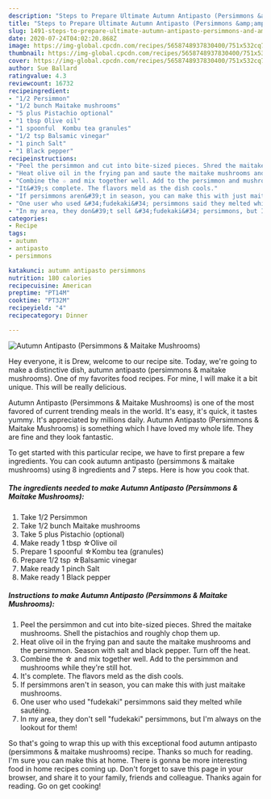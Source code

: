 ```yaml
---
description: "Steps to Prepare Ultimate Autumn Antipasto (Persimmons &amp;amp; Maitake Mushrooms)"
title: "Steps to Prepare Ultimate Autumn Antipasto (Persimmons &amp;amp; Maitake Mushrooms)"
slug: 1491-steps-to-prepare-ultimate-autumn-antipasto-persimmons-and-amp-maitake-mushrooms
date: 2020-07-24T04:02:20.868Z
image: https://img-global.cpcdn.com/recipes/5658748937830400/751x532cq70/autumn-antipasto-persimmons-maitake-mushrooms-recipe-main-photo.jpg
thumbnail: https://img-global.cpcdn.com/recipes/5658748937830400/751x532cq70/autumn-antipasto-persimmons-maitake-mushrooms-recipe-main-photo.jpg
cover: https://img-global.cpcdn.com/recipes/5658748937830400/751x532cq70/autumn-antipasto-persimmons-maitake-mushrooms-recipe-main-photo.jpg
author: Sue Ballard
ratingvalue: 4.3
reviewcount: 16732
recipeingredient:
- "1/2 Persimmon"
- "1/2 bunch Maitake mushrooms"
- "5 plus Pistachio optional"
- "1 tbsp Olive oil"
- "1 spoonful  Kombu tea granules"
- "1/2 tsp Balsamic vinegar"
- "1 pinch Salt"
- "1 Black pepper"
recipeinstructions:
- "Peel the persimmon and cut into bite-sized pieces. Shred the maitake mushrooms. Shell the pistachios and roughly chop them up."
- "Heat olive oil in the frying pan and saute the maitake mushrooms and the persimmon. Season with salt and black pepper. Turn off the heat."
- "Combine the ☆ and mix together well. Add to the persimmon and mushrooms while they&#39;re still hot."
- "It&#39;s complete. The flavors meld as the dish cools."
- "If persimmons aren&#39;t in season, you can make this with just maitake mushrooms."
- "One user who used &#34;fudekaki&#34; persimmons said they melted while sautéing."
- "In my area, they don&#39;t sell &#34;fudekaki&#34; persimmons, but I&#39;m always on the lookout for them!"
categories:
- Recipe
tags:
- autumn
- antipasto
- persimmons

katakunci: autumn antipasto persimmons 
nutrition: 180 calories
recipecuisine: American
preptime: "PT14M"
cooktime: "PT32M"
recipeyield: "4"
recipecategory: Dinner

---
```



![Autumn Antipasto (Persimmons &amp; Maitake Mushrooms)](https://img-global.cpcdn.com/recipes/5658748937830400/751x532cq70/autumn-antipasto-persimmons-maitake-mushrooms-recipe-main-photo.jpg)

Hey everyone, it is Drew, welcome to our recipe site. Today, we're going to make a distinctive dish, autumn antipasto (persimmons &amp; maitake mushrooms). One of my favorites food recipes. For mine, I will make it a bit unique. This will be really delicious.



Autumn Antipasto (Persimmons &amp; Maitake Mushrooms) is one of the most favored of current trending meals in the world. It's easy, it's quick, it tastes yummy. It's appreciated by millions daily. Autumn Antipasto (Persimmons &amp; Maitake Mushrooms) is something which I have loved my whole life. They are fine and they look fantastic.


To get started with this particular recipe, we have to first prepare a few ingredients. You can cook autumn antipasto (persimmons &amp; maitake mushrooms) using 8 ingredients and 7 steps. Here is how you cook that.

<!--inarticleads1-->

##### The ingredients needed to make Autumn Antipasto (Persimmons &amp; Maitake Mushrooms):

1. Take 1/2 Persimmon
1. Take 1/2 bunch Maitake mushrooms
1. Take 5 plus Pistachio (optional)
1. Make ready 1 tbsp ☆Olive oil
1. Prepare 1 spoonful  ☆Kombu tea (granules)
1. Prepare 1/2 tsp ☆Balsamic vinegar
1. Make ready 1 pinch Salt
1. Make ready 1 Black pepper




<!--inarticleads2-->

##### Instructions to make Autumn Antipasto (Persimmons &amp; Maitake Mushrooms):

1. Peel the persimmon and cut into bite-sized pieces. Shred the maitake mushrooms. Shell the pistachios and roughly chop them up.
1. Heat olive oil in the frying pan and saute the maitake mushrooms and the persimmon. Season with salt and black pepper. Turn off the heat.
1. Combine the ☆ and mix together well. Add to the persimmon and mushrooms while they&#39;re still hot.
1. It&#39;s complete. The flavors meld as the dish cools.
1. If persimmons aren&#39;t in season, you can make this with just maitake mushrooms.
1. One user who used &#34;fudekaki&#34; persimmons said they melted while sautéing.
1. In my area, they don&#39;t sell &#34;fudekaki&#34; persimmons, but I&#39;m always on the lookout for them!




So that's going to wrap this up with this exceptional food autumn antipasto (persimmons &amp; maitake mushrooms) recipe. Thanks so much for reading. I'm sure you can make this at home. There is gonna be more interesting food in home recipes coming up. Don't forget to save this page in your browser, and share it to your family, friends and colleague. Thanks again for reading. Go on get cooking!
